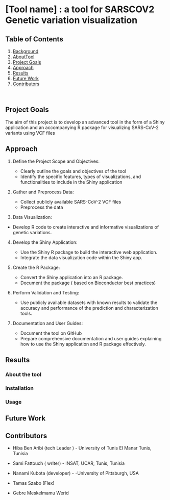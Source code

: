 # [Tool name] : a tool for SARSCOV2 Genetic variation visualization

## Table of Contents

1. [Background](#Background)
2. [AboutTool](#AboutTool)
3. [Project Goals](#Project-Goals)
4. [Approach](#Approach)
5. [Results](#Results)
6. [Future Work](#Future-Work)
7. [Contributors](#Contributors)
<br>

## Project Goals
The aim of this project is to develop an advanced tool in the form of a Shiny application and an accompanying R package for visualizing SARS-CoV-2 variants using VCF files

## Approach

1. Define the Project Scope and Objectives:
   - Clearly outline the goals and objectives of the tool 
   - Identify the specific features, types of visualizations, and functionalities to include in the Shiny application

2. Gather and Preprocess Data:
   - Collect publicly available SARS-CoV-2 VCF files 
   - Preprocess the data 

3.  Data Visualization:
   - Develop R code to create interactive and informative visualizations of genetic variations.

4. Develop the Shiny Application:
   - Use the Shiny R package to build the interactive web application.
   - Integrate the data visualization code within the Shiny app.

5. Create the R Package:
   - Convert the Shiny application into an R package.
   - Document the package ( based on Bioconductor best practices)

6. Perform Validation and Testing:
   - Use publicly available datasets with known results to validate the accuracy and performance of the prediction and characterization tools.


7. Documentation and User Guides:
   - Document the tool on GitHub
   - Prepare comprehensive documentation and user guides explaining how to use the Shiny application and R package effectively.


## Results

   ### About the tool
   
   
   ### Installation
   
   ### Usage



## Future Work




## Contributors

- Hiba Ben Aribi (tech Leader ) - University of Tunis El Manar Tunis, Tunisia


- Sami Fattouch ( writer) - INSAT, UCAR, Tunis, Tunisia


- Nanami Kubota (developer) - -University of Pittsburgh, USA


- Tamas Szabo (Flex)


- Gebre Meskelmamu Werid
